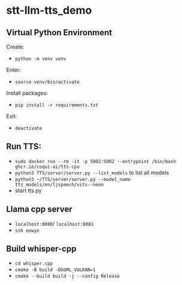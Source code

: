 # stt-llm-tts_demo

## Virtual Python Environment
Create:
- `python -m venv venv`

Enter:
- `source venv/bin/activate`

Install packages:
- `pip install -r requirements.txt`

Exit: 
- `deactivate`


## Run TTS:
- `sudo docker run --rm -it -p 5002:5002 --entrypoint /bin/bash ghcr.io/coqui-ai/tts-cpu`
- `python3 TTS/server/server.py --list_models` to list all models
- `python3 ~/TTS/server/server.py --model_name tts_models/en/ljspeech/vits--neon`
- start tts.py


## Llama cpp server

- `localhost:8080`/ `localhost:8081`
- `ssh eowyn`

## Build whisper-cpp

- `cd whisper.cpp`
- `cmake -B build -DGGML_VULKAN=1`
- `cmake --build build -j --config Release`
